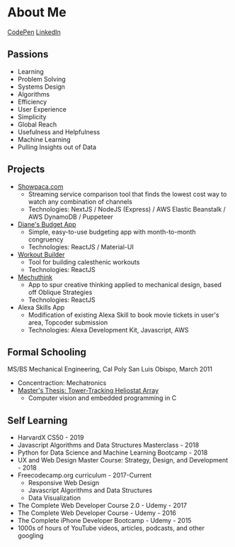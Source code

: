 # About Me

[CodePen](https://www.codepen.io/joelmasters) [LinkedIn](https://www.linkedin.com/in/joelmasters)

## Passions
- Learning
- Problem Solving
- Systems Design
- Algorithms
- Efficiency
- User Experience
- Simplicity
- Global Reach
- Usefulness and Helpfulness
- Machine Learning
- Pulling Insights out of Data

## Projects
- [Showpaca.com](https://showpaca.com)
    - Streaming service comparison tool that finds the lowest cost way to watch any combination of channels
    - Technologies: NextJS / NodeJS (Express) / AWS Elastic Beanstalk / AWS DynamoDB / Puppeteer
- [Diane's Budget App](https://joelmasters.github.io/dianes-budget-app)
    - Simple, easy-to-use budgeting app with month-to-month congruency
    - Technologies: ReactJS / Material-UI
- [Workout Builder](https://joelmasters.github.io/workout-builder)
    - Tool for building calesthenic workouts
    - Technologies: ReactJS
- [Mechuthink](https://joelmasters.github.io/mechuthink/)
    - App to spur creative thinking applied to mechanical design, based off Oblique Strategies
    - Technologies: ReactJS
- Alexa Skills App
    - Modification of existing Alexa Skill to book movie tickets in user's area, Topcoder submission
    - Technologies: Alexa Development Kit, Javascript, AWS

## Formal Schooling
MS/BS Mechanical Engineering, Cal Poly San Luis Obispo, March 2011
- Concentraction: Mechatronics
- [Master's Thesis: Tower-Tracking Heliostat Array](https://digitalcommons.calpoly.edu/cgi/viewcontent.cgi?article=1507&context=theses)
    - Computer vision and embedded programming in C

## Self Learning
- HarvardX CS50 - 2019
- Javascript Algorithms and Data Structures Masterclass - 2018
- Python for Data Science and Machine Learning Bootcamp - 2018
- UX and Web Design Master Course: Strategy, Design, and Development - 2018
- Freecodecamp.org curriculum - 2017-Current
    - Responsive Web Design
    - Javascript Algorithms and Data Structures
    - Data Visualization
- The Complete Web Developer Course 2.0 - Udemy - 2017
- The Complete Web Developer Course - Udemy - 2016
- The Complete iPhone Developer Bootcamp - Udemy - 2015
- 1000s of hours of YouTube videos, articles, podcasts, and other googling


